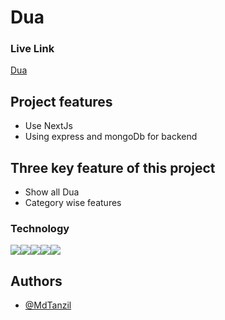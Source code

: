 # Dua

### Live Link

[Dua](https://dua-frontend-green.vercel.app/)

## Project features

- Use NextJs
- Using express and mongoDb for backend

## Three key feature of this project

- Show all Dua
- Category wise features

### Technology

<img src="https://img.shields.io/badge/React-20232A?style=for-the-badge&logo=react&logoColor=61DAFB" /><img src="https://img.shields.io/badge/Next_js-CA4245?style=for-the-badge&logo=react-router&logoColor=whit" /><img src="	https://img.shields.io/badge/Tailwind_CSS-38B2AC?style=for-the-badge&logo=tailwind-css&logoColor=white" /><img src="https://img.shields.io/badge/daisyUI-1ad1a5?style=for-the-badge&logo=daisyui&logoColor=white" /><img src="https://img.shields.io/badge/JavaScript-323330?style=for-the-badge&logo=javascript&logoColor=F7DF1E" />

## Authors

- [@MdTanzil](https://github.com/MdTanzil)
